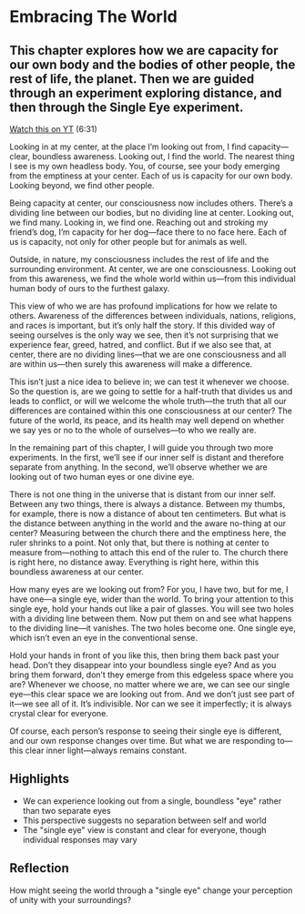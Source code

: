 # Embracing The World
## This chapter explores how we are capacity for our own body and the bodies of other people, the rest of life, the planet. Then we are guided through an experiment exploring distance, and then through the Single Eye experiment.

[Watch this on YT](https://youtu.be/llWCHO2ivUg?si=e0Un37AkXBbRD32K) (6:31)

Looking in at my center, at the place I’m looking out from, I find capacity—clear, boundless awareness. Looking out, I find the world. The nearest thing I see is my own headless body. You, of course, see your body emerging from the emptiness at your center. Each of us is capacity for our own body. Looking beyond, we find other people.  

Being capacity at center, our consciousness now includes others. There’s a dividing line between our bodies, but no dividing line at center. Looking out, we find many. Looking in, we find one. Reaching out and stroking my friend’s dog, I’m capacity for her dog—face there to no face here. Each of us is capacity, not only for other people but for animals as well.  

Outside, in nature, my consciousness includes the rest of life and the surrounding environment. At center, we are one consciousness. Looking out from this awareness, we find the whole world within us—from this individual human body of ours to the furthest galaxy.  

This view of who we are has profound implications for how we relate to others. Awareness of the differences between individuals, nations, religions, and races is important, but it’s only half the story. If this divided way of seeing ourselves is the only way we see, then it’s not surprising that we experience fear, greed, hatred, and conflict. But if we also see that, at center, there are no dividing lines—that we are one consciousness and all are within us—then surely this awareness will make a difference.  

This isn’t just a nice idea to believe in; we can test it whenever we choose. So the question is, are we going to settle for a half-truth that divides us and leads to conflict, or will we welcome the whole truth—the truth that all our differences are contained within this one consciousness at our center? The future of the world, its peace, and its health may well depend on whether we say yes or no to the whole of ourselves—to who we really are.  

In the remaining part of this chapter, I will guide you through two more experiments. In the first, we’ll see if our inner self is distant and therefore separate from anything. In the second, we’ll observe whether we are looking out of two human eyes or one divine eye.  

There is not one thing in the universe that is distant from our inner self. Between any two things, there is always a distance. Between my thumbs, for example, there is now a distance of about ten centimeters. But what is the distance between anything in the world and the aware no-thing at our center? Measuring between the church there and the emptiness here, the ruler shrinks to a point. Not only that, but there is nothing at center to measure from—nothing to attach this end of the ruler to. The church there is right here, no distance away. Everything is right here, within this boundless awareness at our center.  

How many eyes are we looking out from? For you, I have two, but for me, I have one—a single eye, wider than the world. To bring your attention to this single eye, hold your hands out like a pair of glasses. You will see two holes with a dividing line between them. Now put them on and see what happens to the dividing line—it vanishes. The two holes become one. One single eye, which isn’t even an eye in the conventional sense.  

Hold your hands in front of you like this, then bring them back past your head. Don’t they disappear into your boundless single eye? And as you bring them forward, don’t they emerge from this edgeless space where you are? Whenever we choose, no matter where we are, we can see our single eye—this clear space we are looking out from. And we don’t just see part of it—we see all of it. It’s indivisible. Nor can we see it imperfectly; it is always crystal clear for everyone.  

Of course, each person’s response to seeing their single eye is different, and our own response changes over time. But what we are responding to—this clear inner light—always remains constant.  

## Highlights
- We can experience looking out from a single, boundless "eye" rather than two separate eyes
- This perspective suggests no separation between self and world
- The "single eye" view is constant and clear for everyone, though individual responses may vary

## Reflection
How might seeing the world through a "single eye" change your perception of unity with your surroundings?
